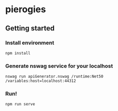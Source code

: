 # pierogies

## Getting started

### Install environment
```
npm install
```
### Generate nswag service for your localhost
```
nswag run apiGenerator.nswag /runtime:Net50 /variables:host=localhost:44312
```

### Run!

```
npm run serve
```



